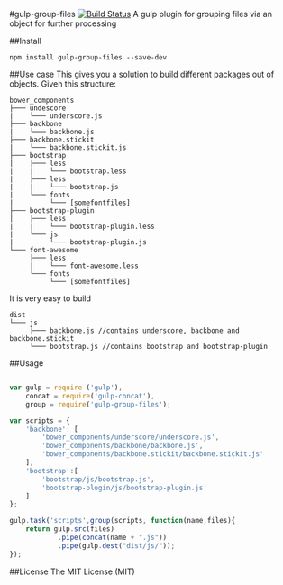 #gulp-group-files [![Build Status](https://travis-ci.org/vkbansal/gulp-group-files.svg?branch=master)](https://travis-ci.org/vkbansal/gulp-group-files)
A gulp plugin for grouping files via an object for further processing

##Install
```
npm install gulp-group-files --save-dev
```

##Use case
This gives you a solution to build different packages out of objects. Given this structure:
```
bower_components
├─── undescore
|    └─── underscore.js
├─── backbone
|    └─── backbone.js
├─── backbone.stickit
|    └─── backbone.stickit.js
├─── bootstrap
|    ├─── less
|    |    └─── bootstrap.less
|    ├─── less
|    |    └─── bootstrap.js
|    └─── fonts
|         └─── [somefontfiles]
├─── bootstrap-plugin
|    ├─── less
|    |    └─── bootstrap-plugin.less
|    └─── js
|         └─── bootstrap-plugin.js
└─── font-awesome
     ├─── less
     |    └─── font-awesome.less
     └─── fonts
          └─── [somefontfiles]
```

It is very easy to build

```
dist
└─── js
     ├─── backbone.js //contains underscore, backbone and backbone.stickit
     └─── bootstrap.js //contains bootstrap and bootstrap-plugin
```

##Usage
```js

var gulp = require ('gulp'),
    concat = require('gulp-concat'),
    group = require('gulp-group-files');

var scripts = {
    'backbone': [
        'bower_components/underscore/underscore.js', 
        'bower_components/backbone/backbone.js',
        'bower_components/backbone.stickit/backbone.stickit.js'
    ],
    'bootstrap':[
        'bootstrap/js/bootstrap.js',
        'bootstrap-plugin/js/bootstrap-plugin.js'
    ]
};

gulp.task('scripts',group(scripts, function(name,files){
    return gulp.src(files)
            .pipe(concat(name + ".js"))
            .pipe(gulp.dest("dist/js/"));
});
```

##License
The MIT License (MIT)